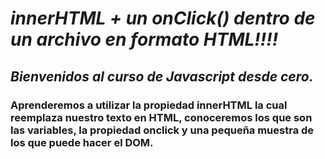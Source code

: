 # **_innerHTML + un onClick() dentro de un archivo en formato HTML!!!!_**

## **_Bienvenidos al curso de Javascript desde cero._**

### Aprenderemos a utilizar la propiedad innerHTML la cual reemplaza nuestro texto en HTML, conoceremos los que son las variables, la propiedad onclick y una pequeña muestra de los que puede hacer el DOM.
